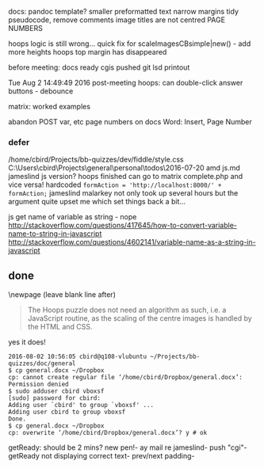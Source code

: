 

docs:
pandoc template?
smaller preformatted text
narrow margins
tidy pseudocode, remove comments
image titles are not centred
PAGE NUMBERS

hoops logic is still wrong...
quick fix for scaleImagesCBsimple|new() - add more heights
hoops top margin has disappeared

before meeting:
docs ready
cgis pushed
git lsd printout

Tue Aug  2 14:49:49 2016 post-meeting
hoops:
can double-click answer buttons - debounce

matrix:
worked examples

abandon POST var, etc
page numbers on docs
    Word: Insert, Page Number


### defer

/home/cbird/Projects/bb-quizzes/dev/fiddle/style.css
C:\Users\cbird\Projects\general\personal\todos\2016-07-20 amd js.md
jameslind js version?
hoops finished can go to matrix complete.php and vice versa! hardcoded `formAction = 'http://localhost:8000/' + formAction;`
jameslind malarkey not only took up several hours but the argument quite upset me which set things back a bit...

js get name of variable as string - nope
http://stackoverflow.com/questions/417645/how-to-convert-variable-name-to-string-in-javascript
http://stackoverflow.com/questions/4602141/variable-name-as-a-string-in-javascript

## done

\newpage (leave blank line after)

>The Hoops puzzle does not need an algorithm as such, i.e. a JavaScript routine, as the scaling of the centre images is handled by the HTML and CSS.

yes it does!


    2016-08-02 10:56:05 cbird@q108-vlubuntu ~/Projects/bb-quizzes/doc/general
    $ cp general.docx ~/Dropbox
    cp: cannot create regular file ‘/home/cbird/Dropbox/general.docx’: Permission denied
    $ sudo adduser cbird vboxsf 
    [sudo] password for cbird: 
    Adding user `cbird' to group `vboxsf' ...
    Adding user cbird to group vboxsf
    Done.
    $ cp general.docx ~/Dropbox
    cp: overwrite ‘/home/cbird/Dropbox/general.docx’? y # ok

getReady: should be 2 mins?
new pen!-
ay mail re jameslind-
push "cgi"-
getReady not displaying correct text-
prev/next padding-
